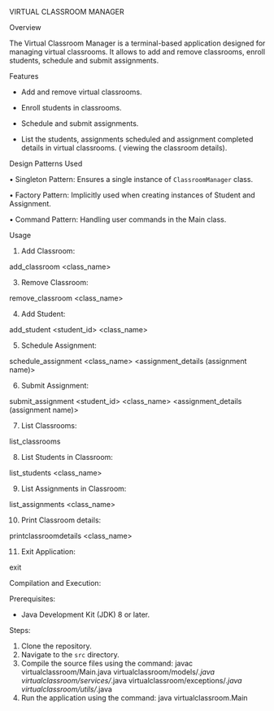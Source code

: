 VIRTUAL CLASSROOM MANAGER

Overview

The Virtual Classroom Manager is a terminal-based application designed for managing virtual classrooms. It allows to add and remove classrooms, enroll students, schedule and submit assignments.

Features

- Add and remove virtual classrooms.
  
- Enroll students in classrooms.
  
- Schedule and submit assignments.

- List the students, assignments scheduled and assignment completed details in virtual classrooms. ( viewing the classroom details).

Design Patterns Used

•	Singleton Pattern: Ensures a single instance of `ClassroomManager` class.

•	Factory Pattern: Implicitly used when creating instances of Student and Assignment.

•	Command Pattern: Handling user commands in the Main class.

Usage

1. Add Classroom:
 
add_classroom  <class_name>

3. Remove Classroom:

remove_classroom  <class_name>

4. Add Student:

add_student  <student_id>  <class_name>

5. Schedule Assignment:

schedule_assignment   <class_name>  <assignment_details (assignment name)> 

6. Submit Assignment:

submit_assignment  <student_id>  <class_name>  <assignment_details (assignment name)>

7. List Classrooms:

list_classrooms 

8. List Students in Classroom:

list_students <class_name>

9. List Assignments in Classroom:

list_assignments <class_name>

10. Print Classroom details:

printclassroomdetails <class_name>

11. Exit Application:

exit


Compilation and Execution:

Prerequisites:
- Java Development Kit (JDK) 8 or later.

Steps:
1. Clone the repository.
2. Navigate to the `src` directory.
3. Compile the source files using the command: javac virtualclassroom/Main.java virtualclassroom/models/*.java virtualclassroom/services/*.java virtualclassroom/exceptions/*.java virtualclassroom/utils/*.java
4. Run the application using the command: java virtualclassroom.Main



